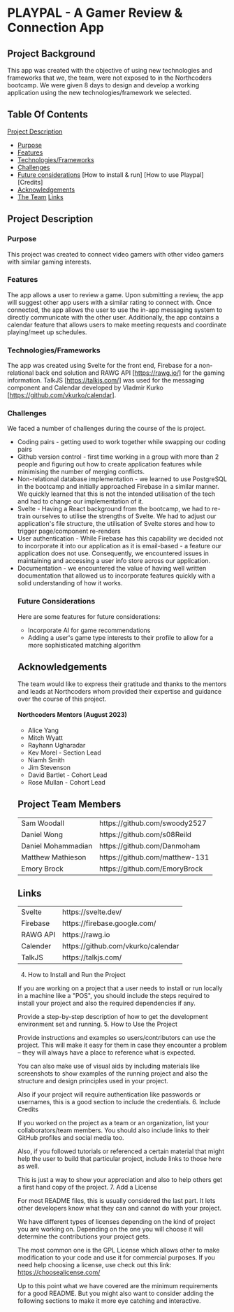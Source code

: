 # PLAYPAL - A Gamer Review & Connection App

## Project Background

This app was created with the objective of using new technologies and frameworks that we, the team, were not exposed to in the Northcoders bootcamp. We were given 8 days to design and develop a working application using the new technologies/framework we selected. 



## Table Of Contents

[Project Description](#project-description)
- [Purpose](#purpose)
- [Features](#features)
- [Technologies/Frameworks](#technologiesframeworks)
- [Challenges](#challenges)
- [Future considerations](#future-considerations)
[How to install & run]
[How to use Playpal]
[Credits]
- [Acknowledgements](#acknowledgements)
- [The Team](#project-team-members)
[Links](#links)


## Project Description

### Purpose
This project was created to connect video gamers with other video gamers with similar gaming interests.

### Features
The app allows a user to review a game. Upon submitting a review, the app will suggest other app users with a similar rating to connect with. Once connected, the app allows the user to use the in-app messaging system to directly communicate with the other user. Additionally, the app contains a calendar feature that allows users to make meeting requests and coordinate playing/meet up schedules. 

### Technologies/Frameworks
The app was created using Svelte for the front end, Firebase for a non-relational back end solution and RAWG API [https://rawg.io/] for the gaming information.  TalkJS [https://talkjs.com/] was used for the messaging component and Calendar developed by Vladmir Kurko [https://github.com/vkurko/calendar].

### Challenges
We faced a number of challenges during the course of the is project. 
<ul>
<li>Coding pairs - getting used to work together while swapping our coding pairs</li>
<li>Github version control - first time working in a group with more than 2 people and figuring out how to create application features while minimising the number of merging conflicts.</li>
<li>Non-relational database implementation - we learned to use PostgreSQL in the bootcamp and initially approached Firebase in a similar manner. We quickly learned that this is not the intended utilisation of the tech and had to change our implementation of it.</li>
<li>Svelte - Having a React background from the bootcamp, we had to re-train ourselves to utilise the strengths of Svelte. We had to adjust our application's file structure, the utilisation of Svelte stores and how to trigger page/component re-renders</li>
<li>User authentication - While Firebase has this capability we decided not to incorporate it into our application as it is email-based - a feature our application does not use. Consequently, we encountered issues in maintaining and accessing a user info store across our application.</li>
<li>Documentation - we encountered the value of having well written documentation that allowed us to incorporate features quickly with a solid understanding of how it works.</li> 

### Future Considerations
Here are some features for future considerations:
<ul>
<li> Incorporate AI for game recommendations</li>
<li> Adding a user's game type interests to their profile to allow for a more sophisticated matching algorithm</li>
</ul>

## Acknowledgements
The team would like to express their gratitude and thanks to the mentors and leads at Northcoders whom provided their expertise and guidance over the course of this project.  

#### Northcoders Mentors (August 2023)
<ul>
<li>Alice Yang</li>
<li>Mitch Wyatt</li>
<li>Rayhann Ugharadar</li>
<li>Kev Morel - Section Lead</li>
<li>Niamh Smith</li>
<li>Jim Stevenson</li>
<li>David Bartlet - Cohort Lead</li>
<li>Rose Mullan - Cohort Lead</li>
</ul>

## Project Team Members
<table>
<tr>
<td>Sam Woodall</td>
<td>https://github.com/swoody2527</td>
</tr>
<tr>
<td>Daniel Wong</td>
<td>https://github.com/s08Reild</td>
</tr>
<tr>
<td>Daniel Mohammadian</td>
<td>https://github.com/Danmoham</td>
</tr>
<tr>
<td>Matthew Mathieson</td>
<td>https://github.com/matthew-131</td>
</tr>
<tr>
<td>Emory Brock </td>
<td>https://github.com/EmoryBrock</td>
</tr>
</table>


## Links
<table>
<tr>
<td>Svelte</td>
<td>https://svelte.dev/</td>
</tr>
<tr>
<td>Firebase</td>
<td>https://firebase.google.com/</td>
</tr>
<tr>
<td>RAWG API</td>
<td>https://rawg.io</td>
</tr>
<tr>
<td>Calender</td>
<td>https://github.com/vkurko/calendar</td>
</tr>
<tr>
<td>TalkJS</td>
<td>https://talkjs.com/</td>
</tr>
</table>





4. How to Install and Run the Project

If you are working on a project that a user needs to install or run locally in a machine like a "POS", you should include the steps required to install your project and also the required dependencies if any.

Provide a step-by-step description of how to get the development environment set and running.
5. How to Use the Project

Provide instructions and examples so users/contributors can use the project. This will make it easy for them in case they encounter a problem – they will always have a place to reference what is expected.

You can also make use of visual aids by including materials like screenshots to show examples of the running project and also the structure and design principles used in your project.

Also if your project will require authentication like passwords or usernames, this is a good section to include the credentials.
6. Include Credits

If you worked on the project as a team or an organization, list your collaborators/team members. You should also include links to their GitHub profiles and social media too.

Also, if you followed tutorials or referenced a certain material that might help the user to build that particular project, include links to those here as well.

This is just a way to show your appreciation and also to help others get a first hand copy of the project.
7. Add a License

For most README files, this is usually considered the last part. It lets other developers know what they can and cannot do with your project.

We have different types of licenses depending on the kind of project you are working on. Depending on the one you will choose it will determine the contributions your project gets.

The most common one is the GPL License which allows other to make modification to your code and use it for commercial purposes. If you need help choosing a license, use check out this link: https://choosealicense.com/

Up to this point what we have covered are the minimum requirements for a good README. But you might also want to consider adding the following sections to make it more eye catching and interactive.